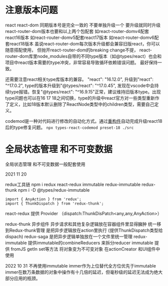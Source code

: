# 注意版本问题
react react-dom 同期版本号是完全一致的 不要单独升级一个 要升级就同时升级
react-router-dom版本也要和以上两个包配套
如react-router-domv4配套react16版本
如react-router-domv5配套react17版本
如react-router-domv6配套react18版本
虽说react-router-dom每次版本升级都会兼容旧版react，你可以随意搭配使用，
但抛开react-router-dom的breaking change不提，
react-router-dom库里node_modules自带的不同type版本（如@types/react）也会和项目中react版本需要的type冲突，非常容易导致循环依赖错误问题。
最好保持一致。

还需要注意react相关type库版本的兼容。
"react": "16.12.0", 升级到"react": "^17.0.2",  type的版本升级到"@types/react": "^17.0.45", 发现在vscode中会持续type报错。恢复"@types/react": "^16.9.15"正常，建议维持旧版本type。出现type问题也可以在16 17 18之间切换，type的升级中react官方对一些类型重新作了定义，比如18版本默认删除了ReactNode类型中的children类型，需要自己定义。

codemod是一种对代码进行修改的自动化方式。通过[重构件](https://github.com/eps1lon/types-react-codemod)自动完成升级react18后的type修复问题。
`npx types-react-codemod preset-18 ./src`

# 全局状态管理 和不可变数据
全局状态管理 和不可变数据一般配套使用

2021 11 20

redux工具链
npm i redux react-redux immutable redux-immutable redux-thunk 
npm i -D @types/redux-immutable

```
import { AnyAction } from 'redux';
import { ThunkDispatch } from 'redux-thunk';
```

react-redux 提供 Provider  （dispatch:ThunkDisPatch<any,any,AnyAction>）

redux-thunk   异步组件 异步请求和其他复杂逻辑放在容器组件里显得臃肿 统一移到Redux-thunk管理 是把异步逻辑放在action里执行 (提供ThunkDispatch类型给dispach)
redux-saga    是把异步逻辑单独放在一个文件里统一管理 
redux-immutable  提供immutable的combineReducers 来拆分reducer
immutable     提供 fromJS getIn set等方法 将对象变为不可变对象 在actionCreator 和UI组件中使用

2022 10 31
不再使用immutable 
immer作为上位替代全方位优先于immutable
immer在数万条数据的对象中操作有十几倍的延迟，但毫秒级的延迟无法成为绝大部分应用的瓶颈。



